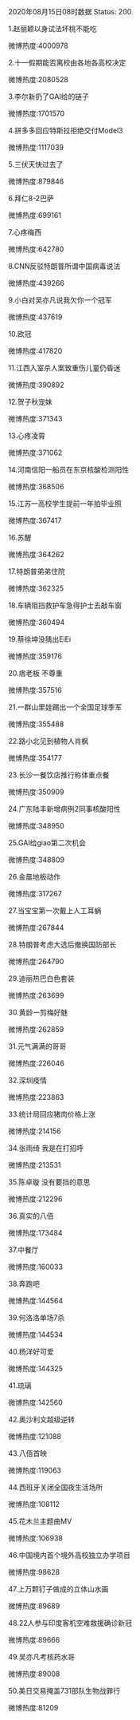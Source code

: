 2020年08月15日08时数据
Status: 200

1.赵丽颖以身试法坏桃不能吃

微博热度:4000978

2.十一假期能否离校由各地各高校决定

微博热度:2080528

3.李尔新扔了GAI给的链子

微博热度:1701570

4.拼多多回应特斯拉拒绝交付Model3

微博热度:1117039

5.三伏天快过去了

微博热度:879846

6.拜仁8-2巴萨

微博热度:699161

7.心疼梅西

微博热度:642780

8.CNN反驳特朗普所谓中国病毒说法

微博热度:439266

9.小白对吴亦凡说我欠你一个冠军

微博热度:437619

10.欧冠

微博热度:417820

11.江西入室杀人案致重伤儿童仍昏迷

微博热度:390892

12.贺子秋宠妹

微博热度:371343

13.心疼凌霄

微博热度:371062

14.河南信阳一船员在东京核酸检测阳性

微博热度:368506

15.江苏一高校学生提前一年拍毕业照

微博热度:367417

16.苏醒

微博热度:364262

17.特朗普弟弟住院

微博热度:362325

18.车辆阻挡救护车急得护士去敲车窗

微博热度:360494

19.蔡徐坤没猜出EiEi

微博热度:359176

20.痞老板 不尊重

微博热度:357516

21.一群山里娃踢出一个全国足球季军

微博热度:355488

22.路小北见到植物人肖枫

微博热度:354177

23.长沙一餐饮店推行称体重点餐

微博热度:350909

24.广东陆丰新增病例2同事核酸阳性

微博热度:348950

25.GAI给giao第二次机会

微博热度:348809

26.金晨地板动作

微博热度:317267

27.当宝宝第一次戴上人工耳蜗

微博热度:267844

28.特朗普考虑大选后撤换国防部长

微博热度:264790

29.迪丽热巴白色套装

微博热度:263699

30.黄龄一剪梅好魅

微博热度:262859

31.元气满满的哥哥

微博热度:226046

32.深圳疫情

微博热度:223863

33.统计局回应猪肉价格上涨

微博热度:214156

34.张雨绮 我是在打招呼

微博热度:213531

35.陈卓璇 没有要挡的意思

微博热度:212296

36.真实的八佰

微博热度:173484

37.中餐厅

微博热度:160033

38.奔跑吧

微博热度:144564

39.何洛洛单场7杀

微博热度:144534

40.杨洋好可爱

微博热度:144325

41.琉璃

微博热度:142560

42.奥沙利文超级逆转

微博热度:121088

43.八佰首映

微博热度:119063

44.西班牙关闭全国夜生活场所

微博热度:108112

45.花木兰主题曲MV

微博热度:106938

46.中国境内首个境外高校独立办学项目

微博热度:98628

47.上万颗钉子做成的立体山水画

微博热度:89689

48.22人参与印度客机空难救援确诊新冠

微博热度:89666

49.吴亦凡考核药水哥

微博热度:89008

50.美日交易掩盖731部队生物战罪行

微博热度:81209

